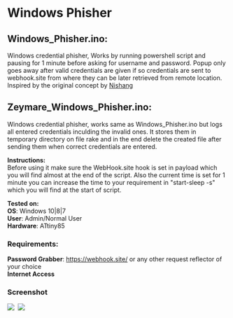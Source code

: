 # Windows Phisher


## Windows_Phisher.ino:<br>
Windows credential phisher, Works by running powershell script and pausing for 1 minute before asking for username and password. Popup only
goes away after valid credentials are given if so credentials are sent to webhook.site from where they can be later retrieved from remote 
location. Inspired by the original concept by [Nishang](https://github.com/samratashok/nishang/blob/master/Gather/Invoke-CredentialsPhish.ps1)<br>

## Zeymare_Windows_Phisher.ino:<br>
Windows credential phisher, works same as Windows_Phisher.ino but logs all entered credentials inculding the invalid ones. It stores them in temporary directory on file rake and in the end delete the created file after sending them when correct credentials are entered. 

**Instructions:**<br>
Before using it make sure the WebHook.site hook is set in payload which you will find almost at the end of the script. Also the 
current time is set for 1 minute you can increase the time to your requirement in "start-sleep -s" which you will find at the start of script.<br>

**Tested on:**<br>
**OS**: Windows 10|8|7<br>
**User**: Admin/Normal User<br>
**Hardware**: ATtiny85

### Requirements:
**Password Grabber**: https://webhook.site/ or any other request reflector of your choice<br>
**Internet Access**

### Screenshot
<kbd>
  <img src="https://i.ibb.co/Hh0jchC/pop.png">
</kbd><kbd>
  <img src="https://i.ibb.co/rGVSVSg/site.png">
</kbd> 
